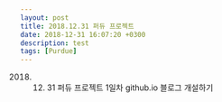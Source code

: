 ```yaml
---
layout: post
title: 2018.12.31 퍼듀 프로젝트
date: 2018-12-31 16:07:20 +0300
description: test
tags: [Purdue]
---
```

2018. 12. 31 퍼듀 프로젝트 1일차 
github.io 블로그 개설하기
